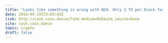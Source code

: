 ```yaml
---
title: "Looks like something is wrong with BCH. Only 1 TX per block for the last 10 blocks? Lol"
date: 2019-05-15T23:03:43Z
link: http://cash.coin.dance/?utm_medium=RSS&utm_source=hune
site: cash.coin.dance
topic: crypto
draft: false
---
```

